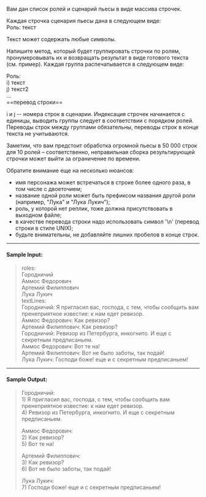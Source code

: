 Вам дан список ролей и сценарий пьесы в виде массива строчек.

Каждая строчка сценария пьесы дана в следующем виде:<br>
Роль: текст

Текст может содержать любые символы.

Напишите метод, который будет группировать строчки по ролям, пронумеровывать их и возвращать результат в виде готового текста (см. пример). Каждая группа распечатывается в следующем виде:

Роль:<br>
i) текст<br>
j) текст2<br>
...<br>
==перевод строки==

i и j -- номера строк в сценарии. Индексация строчек начинается с единицы, выводить группы следует в соответствии с порядком ролей. Переводы строк между группами обязательны, переводы строк в конце текста не учитываются.

Заметим, что вам предстоит обработка огромной пьесы в 50 000 строк для 10 ролей – соответственно, неправильная сборка результирующей строчки может выйти за ограничение по времени.

Обратите внимание еще на несколько нюансов:

* имя персонажа может встречаться в строке более одного раза, в том числе с двоеточием;
* название одной роли может быть префиксом названия другой роли (например, "Лука" и "Лука Лукич");
* роль, у которой нет реплик, тоже должна присутствовать в выходном файле;
* в качестве перевода строки надо использовать символ '\n' (перевод строки в стиле UNIX);
* будьте внимательны, не добавляйте лишних пробелов в конце строк.
***
#### Sample Input:

> roles:<br>
> Городничий<br>
> Аммос Федорович<br>
> Артемий Филиппович<br>
> Лука Лукич<br>
> textLines:<br>
> Городничий: Я пригласил вас, господа, с тем, чтобы сообщить вам пренеприятное известие: к нам едет ревизор.<br>
> Аммос Федорович: Как ревизор?<br>
> Артемий Филиппович: Как ревизор?<br>
> Городничий: Ревизор из Петербурга, инкогнито. И еще с секретным предписаньем.<br>
> Аммос Федорович: Вот те на!<br>
> Артемий Филиппович: Вот не было заботы, так подай!<br>
> Лука Лукич: Господи боже! еще и с секретным предписаньем!<br>
***
#### Sample Output:

> Городничий:<br>
> <i></i>1) Я пригласил вас, господа, с тем, чтобы сообщить вам пренеприятное известие: к нам едет ревизор.<br>
> 4) Ревизор из Петербурга, инкогнито. И еще с секретным предписаньем.<br>
> 
> Аммос Федорович:<br>
> 2) Как ревизор?<br>
> 5) Вот те на!<br>
> 
> Артемий Филиппович:<br>
> 3) Как ревизор?<br>
> 6) Вот не было заботы, так подай!<br>
> 
> Лука Лукич:<br>
> 7) Господи боже! еще и с секретным предписаньем!<br>
